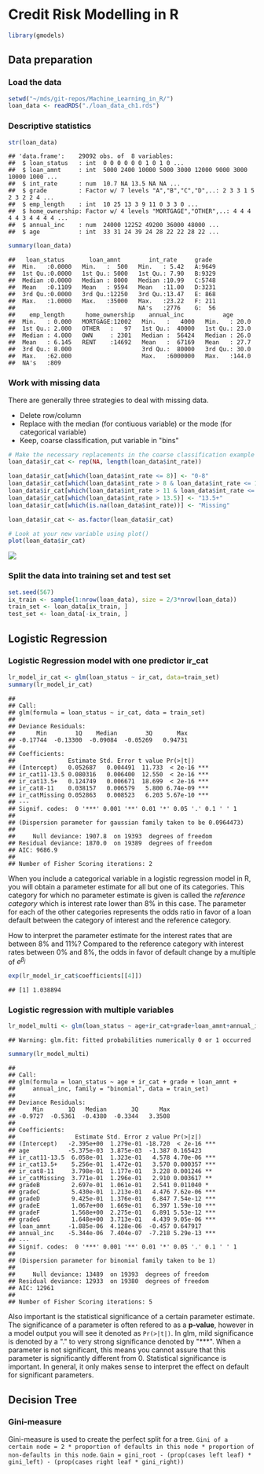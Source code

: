 # Credit Risk Modelling in R



```r
library(gmodels)
```
## Data preparation
### Load the data

```r
setwd("~/mds/git-repos/Machine_Learning_in_R/")
loan_data <- readRDS("./loan_data_ch1.rds")
```
### Descriptive statistics 

```r
str(loan_data)
```

```
## 'data.frame':	29092 obs. of  8 variables:
##  $ loan_status   : int  0 0 0 0 0 0 1 0 1 0 ...
##  $ loan_amnt     : int  5000 2400 10000 5000 3000 12000 9000 3000 10000 1000 ...
##  $ int_rate      : num  10.7 NA 13.5 NA NA ...
##  $ grade         : Factor w/ 7 levels "A","B","C","D",..: 2 3 3 1 5 2 3 2 2 4 ...
##  $ emp_length    : int  10 25 13 3 9 11 0 3 3 0 ...
##  $ home_ownership: Factor w/ 4 levels "MORTGAGE","OTHER",..: 4 4 4 4 4 3 4 4 4 4 ...
##  $ annual_inc    : num  24000 12252 49200 36000 48000 ...
##  $ age           : int  33 31 24 39 24 28 22 22 28 22 ...
```

```r
summary(loan_data)
```

```
##   loan_status       loan_amnt        int_rate     grade   
##  Min.   :0.0000   Min.   :  500   Min.   : 5.42   A:9649  
##  1st Qu.:0.0000   1st Qu.: 5000   1st Qu.: 7.90   B:9329  
##  Median :0.0000   Median : 8000   Median :10.99   C:5748  
##  Mean   :0.1109   Mean   : 9594   Mean   :11.00   D:3231  
##  3rd Qu.:0.0000   3rd Qu.:12250   3rd Qu.:13.47   E: 868  
##  Max.   :1.0000   Max.   :35000   Max.   :23.22   F: 211  
##                                   NA's   :2776    G:  56  
##    emp_length      home_ownership    annual_inc           age       
##  Min.   : 0.000   MORTGAGE:12002   Min.   :   4000   Min.   : 20.0  
##  1st Qu.: 2.000   OTHER   :   97   1st Qu.:  40000   1st Qu.: 23.0  
##  Median : 4.000   OWN     : 2301   Median :  56424   Median : 26.0  
##  Mean   : 6.145   RENT    :14692   Mean   :  67169   Mean   : 27.7  
##  3rd Qu.: 8.000                    3rd Qu.:  80000   3rd Qu.: 30.0  
##  Max.   :62.000                    Max.   :6000000   Max.   :144.0  
##  NA's   :809
```

### Work with missing data
There are generally three strategies to deal with missing data.

* Delete row/column
* Replace with the median (for contiuous variable) or the mode (for categorical variable)
* Keep, coarse classification, put variable in "bins"

```r
# Make the necessary replacements in the coarse classification example below 
loan_data$ir_cat <- rep(NA, length(loan_data$int_rate))

loan_data$ir_cat[which(loan_data$int_rate <= 8)] <- "0-8"
loan_data$ir_cat[which(loan_data$int_rate > 8 & loan_data$int_rate <= 11)] <- "8-11"
loan_data$ir_cat[which(loan_data$int_rate > 11 & loan_data$int_rate <= 13.5)] <- "11-13.5"
loan_data$ir_cat[which(loan_data$int_rate > 13.5)] <- "13.5+"
loan_data$ir_cat[which(is.na(loan_data$int_rate))] <- "Missing"

loan_data$ir_cat <- as.factor(loan_data$ir_cat)

# Look at your new variable using plot()
plot(loan_data$ir_cat)
```

![](03.Credit_risk_files/figure-html/unnamed-chunk-4-1.png)<!-- -->

### Split the data into training set and test set

```r
set.seed(567)
ix_train <- sample(1:nrow(loan_data), size = 2/3*nrow(loan_data))
train_set <- loan_data[ix_train, ]
test_set <- loan_data[-ix_train, ]
```


## Logistic Regression

### Logistic Regression model with one predictor ir_cat

```r
lr_model_ir_cat <- glm(loan_status ~ ir_cat, data=train_set)
summary(lr_model_ir_cat)
```

```
## 
## Call:
## glm(formula = loan_status ~ ir_cat, data = train_set)
## 
## Deviance Residuals: 
##      Min        1Q    Median        3Q       Max  
## -0.17744  -0.13300  -0.09084  -0.05269   0.94731  
## 
## Coefficients:
##               Estimate Std. Error t value Pr(>|t|)    
## (Intercept)   0.052687   0.004491  11.733  < 2e-16 ***
## ir_cat11-13.5 0.080316   0.006400  12.550  < 2e-16 ***
## ir_cat13.5+   0.124749   0.006671  18.699  < 2e-16 ***
## ir_cat8-11    0.038157   0.006579   5.800 6.74e-09 ***
## ir_catMissing 0.052863   0.008523   6.203 5.67e-10 ***
## ---
## Signif. codes:  0 '***' 0.001 '**' 0.01 '*' 0.05 '.' 0.1 ' ' 1
## 
## (Dispersion parameter for gaussian family taken to be 0.0964473)
## 
##     Null deviance: 1907.8  on 19393  degrees of freedom
## Residual deviance: 1870.0  on 19389  degrees of freedom
## AIC: 9686.9
## 
## Number of Fisher Scoring iterations: 2
```
When you include a categorical variable in a logistic regression model in R, you will obtain a parameter estimate for all but one of its categories. This category for which no parameter estimate is given is called the *reference category* which is interest rate lower than 8% in this case. The parameter for each of the other categories represents the odds ratio in favor of a loan default between the category of interest and the reference category.

How to interpret the parameter estimate for the interest rates that are between 8% and 11%? Compared to the reference category with interest rates between 0% and 8%, the odds in favor of default change by a multiple of
$e^{\beta_{j}}$

```r
exp(lr_model_ir_cat$coefficients[[4]])
```

```
## [1] 1.038894
```

### Logistic regression with multiple variables 

```r
lr_model_multi <- glm(loan_status ~ age+ir_cat+grade+loan_amnt+annual_inc, family="binomial", data=train_set)
```

```
## Warning: glm.fit: fitted probabilities numerically 0 or 1 occurred
```

```r
summary(lr_model_multi)
```

```
## 
## Call:
## glm(formula = loan_status ~ age + ir_cat + grade + loan_amnt + 
##     annual_inc, family = "binomial", data = train_set)
## 
## Deviance Residuals: 
##     Min       1Q   Median       3Q      Max  
## -0.9727  -0.5361  -0.4380  -0.3344   3.3508  
## 
## Coefficients:
##                 Estimate Std. Error z value Pr(>|z|)    
## (Intercept)   -2.395e+00  1.279e-01 -18.720  < 2e-16 ***
## age           -5.375e-03  3.875e-03  -1.387 0.165423    
## ir_cat11-13.5  6.058e-01  1.323e-01   4.578 4.70e-06 ***
## ir_cat13.5+    5.256e-01  1.472e-01   3.570 0.000357 ***
## ir_cat8-11     3.798e-01  1.177e-01   3.228 0.001246 ** 
## ir_catMissing  3.771e-01  1.296e-01   2.910 0.003617 ** 
## gradeB         2.697e-01  1.061e-01   2.541 0.011040 *  
## gradeC         5.430e-01  1.213e-01   4.476 7.62e-06 ***
## gradeD         9.425e-01  1.376e-01   6.847 7.54e-12 ***
## gradeE         1.067e+00  1.669e-01   6.397 1.59e-10 ***
## gradeF         1.568e+00  2.275e-01   6.891 5.53e-12 ***
## gradeG         1.648e+00  3.713e-01   4.439 9.05e-06 ***
## loan_amnt     -1.885e-06  4.128e-06  -0.457 0.647917    
## annual_inc    -5.344e-06  7.404e-07  -7.218 5.29e-13 ***
## ---
## Signif. codes:  0 '***' 0.001 '**' 0.01 '*' 0.05 '.' 0.1 ' ' 1
## 
## (Dispersion parameter for binomial family taken to be 1)
## 
##     Null deviance: 13489  on 19393  degrees of freedom
## Residual deviance: 12933  on 19380  degrees of freedom
## AIC: 12961
## 
## Number of Fisher Scoring iterations: 5
```
Also important is the statistical significance of a certain parameter estimate. The significance of a parameter is often refered to as a **p-value**, however in a model output you will see it denoted as `Pr(>|t|)`. In glm, mild significance is denoted by a "." to very strong significance denoted by "***". When a parameter is not significant, this means you cannot assure that this parameter is significantly different from 0. Statistical significance is important. In general, it only makes sense to interpret the effect on default for significant parameters.

## Decision Tree
### Gini-measure
Gini-measure is used to create the perfect split for a tree. 
`Gini of a certain node = 2 * proportion of defaults in this node * proportion of non-defaults in this node`.
`Gain = gini_root - (prop(cases left leaf) * gini_left) - (prop(cases right leaf * gini_right))`
